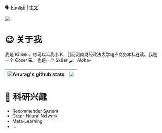 🗣️ [English](./README.md) | [中文](./README.zh_CN.md)

![](https://komarev.com/ghpvc/?username=Ki-Seki&label=++浏览量++)

# 😉 关于我

我是 Ki Seki，你可以叫我小 K，目前河南财经政法大学电子商务本科在读。我是一个 Coder 💻，也是一个 Sk8er 🛹。Aloha~

| <img align="center" src="https://github-readme-stats.vercel.app/api?username=Ki-Seki&show_icons=true&include_all_commits=true&theme=buefy&hide_border=true" alt="Anurag's github stats" /> | <img align="center" src="https://github-readme-stats.vercel.app/api/top-langs/?username=Ki-Seki&layout=compact&theme=buefy&hide_border=true&hide=CSS,SCSS" /> |
| ------------- | ------------- |

# 🔬 科研兴趣

- Recommender System
- Graph Neural Network
- Meta-Learning
- ...
